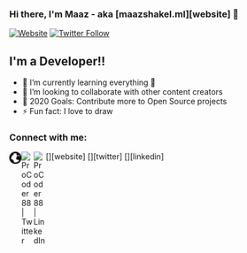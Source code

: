 ### Hi there, I'm Maaz - aka [maazshakel.ml][website] 👋

[![Website](https://img.shields.io/website?label=codeSTACKr.com&style=for-the-badge&url=https%3A%2F%2Fcodestackr.com)](http://maazshakeel.ml)
[![Twitter Follow](https://img.shields.io/twitter/follow/codeSTACKr?color=1DA1F2&logo=twitter&style=for-the-badge)](https://twitter.com/intent/follow?original_referer=https%3A%2F%2Fgithub.com%2FcodeSTACKr&screen_name=ProCoder88)

## I'm a Developer!!

- 🌱 I’m currently learning everything 🤣
- 👯 I’m looking to collaborate with other content creators
- 🥅 2020 Goals: Contribute more to Open Source projects
- ⚡ Fun fact: I love to draw

### Connect with me:

[<img align="left" alt="maazshakeel.ml" width="22px" src="https://raw.githubusercontent.com/iconic/open-iconic/master/svg/globe.svg" />][website]
[<img align="left" alt="ProCoder88 | Twitter" width="22px" src="https://cdn.jsdelivr.net/npm/simple-icons@v3/icons/twitter.svg" />][twitter]
[<img align="left" alt="ProCoder88 | LinkedIn" width="22px" src="https://cdn.jsdelivr.net/npm/simple-icons@v3/icons/linkedin.svg" />][linkedin]

<br />
